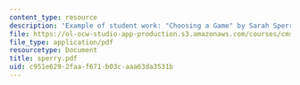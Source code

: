 ```yaml
---
content_type: resource
description: 'Example of student work: "Choosing a Game" by Sarah Sperry.'
file: https://ol-ocw-studio-app-production.s3.amazonaws.com/courses/cms-600-videogame-theory-and-analysis-fall-2007/c951e6292faaf671b03caaa63da3531b_sperry.pdf
file_type: application/pdf
resourcetype: Document
title: sperry.pdf
uid: c951e629-2faa-f671-b03c-aaa63da3531b
---
```

